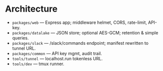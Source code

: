 # Architecture
- `packages/web` — Express app; middleware helmet, CORS, rate-limit, API-key.
- `packages/datalake` — JSON store; optional AES-GCM; retention & simple queries.
- `packages/slack` — /slack/commands endpoint; manifest rewritten to tunnel URL.
- `packages/common` — API key mgmt, audit trail.
- `tools/tunnel` — localhost.run tokenless URL.
- `tools/dev` — tmux runner.

